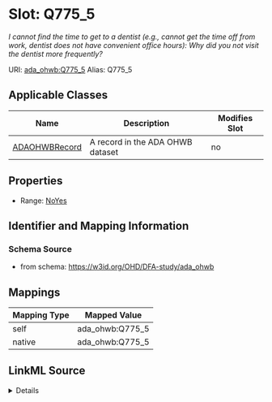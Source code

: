 

# Slot: Q775_5 


_I cannot find the time to get to a dentist (e.g., cannot get the time off from work, dentist does not have convenient office hours): Why did you not visit the dentist more frequently?_





URI: [ada_ohwb:Q775_5](https://w3id.org/OHD/DFA-study/ada_ohwb/Q775_5)
Alias: Q775_5

<!-- no inheritance hierarchy -->





## Applicable Classes

| Name | Description | Modifies Slot |
| --- | --- | --- |
| [ADAOHWBRecord](ADAOHWBRecord.md) | A record in the ADA OHWB dataset |  no  |







## Properties

* Range: [NoYes](NoYes.md)





## Identifier and Mapping Information







### Schema Source


* from schema: https://w3id.org/OHD/DFA-study/ada_ohwb




## Mappings

| Mapping Type | Mapped Value |
| ---  | ---  |
| self | ada_ohwb:Q775_5 |
| native | ada_ohwb:Q775_5 |




## LinkML Source

<details>
```yaml
name: Q775_5
description: 'I cannot find the time to get to a dentist (e.g., cannot get the time
  off from work, dentist does not have convenient office hours): Why did you not visit
  the dentist more frequently?'
from_schema: https://w3id.org/OHD/DFA-study/ada_ohwb
rank: 1000
alias: Q775_5
domain_of:
- ADA_OHWBRecord
range: NoYes

```
</details>